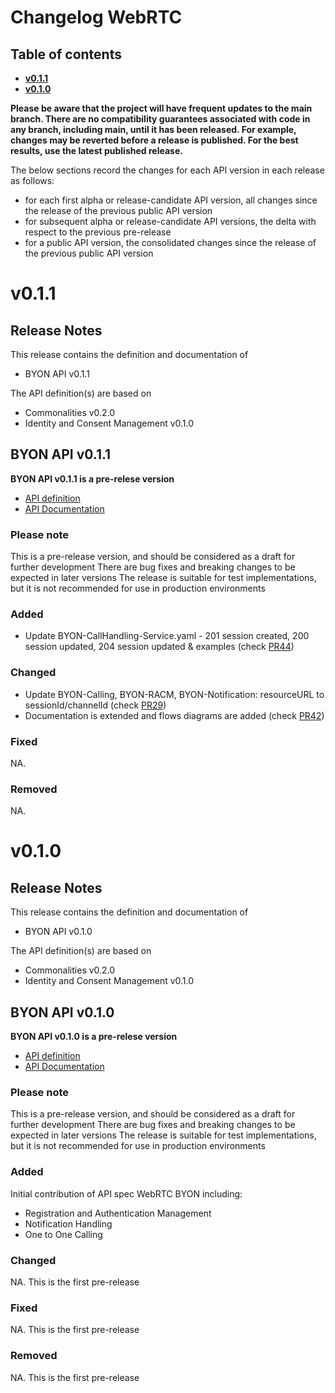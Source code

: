 # Changelog WebRTC


## Table of contents

- **[v0.1.1](#v011)**
- **[v0.1.0](#v010)**

**Please be aware that the project will have frequent updates to the main branch. There are no compatibility guarantees associated with code in any branch, including main, until it has been released. For example, changes may be reverted before a release is published. For the best results, use the latest published release.**

The below sections record the changes for each API version in each release as follows:

* for each first alpha or release-candidate API version, all changes since the release of the previous public API version
* for subsequent alpha or release-candidate API versions, the delta with respect to the previous pre-release
* for a public API version, the consolidated changes since the release of the previous public API version

# v0.1.1

## Release Notes

This release contains the definition and documentation of
* BYON API v0.1.1
<!--* API-name2 vx.y.z - unchanged-->
<!--In case the repository (and hence its release) contains multiple APIs, list them all here. Also mention if an API in the repository is unchanged. Note: There shall be no "wip" API version in the repository at the time of release.-->

<!--For any API version, if known, and for public API versions, include the references to the related Commonalities and ICM versions as follows:-->
The API definition(s) are based on
* Commonalities v0.2.0
* Identity and Consent Management v0.1.0

<!--In case the repository contains multiple APIs, for each API version that changed in this release, create additional sections by copying and filling the below template (level 2 and 3 sections), replacing the API-name and API-version-x.y.z with actual API name and version.-->

## BYON API v0.1.1

**BYON API v0.1.1 is a pre-relese version**

- [API definition](https://github.com/camaraproject/WebRTC/tree/v0.1.1/code/API_definitions) 
- [API Documentation](https://github.com/camaraproject/WebRTC/blob/v0.1.1/documentation/API_documentation/webrtc%20voice%20api.md)

### Please note
This is a pre-release version, and should be considered as a draft for further development
There are bug fixes and breaking changes to be expected in later versions
The release is suitable for test implementations, but it is not recommended for use in production environments

### Added
- Update BYON-CallHandling-Service.yaml - 201 session created, 200 session updated, 204 session updated & examples (check [PR44](https://github.com/camaraproject/WebRTC/pull/44))

### Changed
- Update BYON-Calling, BYON-RACM, BYON-Notification: resourceURL to sessionId/channelId (check [PR29](https://github.com/camaraproject/WebRTC/pull/29))
- Documentation is extended and flows diagrams are added (check [PR42](https://github.com/camaraproject/WebRTC/pull/42))

### Fixed
NA.

### Removed
NA.

# v0.1.0

## Release Notes

This release contains the definition and documentation of
* BYON API v0.1.0
<!--* API-name2 vx.y.z - unchanged-->
<!--In case the repository (and hence its release) contains multiple APIs, list them all here. Also mention if an API in the repository is unchanged. Note: There shall be no "wip" API version in the repository at the time of release.-->

<!--For any API version, if known, and for public API versions, include the references to the related Commonalities and ICM versions as follows:-->
The API definition(s) are based on
* Commonalities v0.2.0
* Identity and Consent Management v0.1.0

<!--In case the repository contains multiple APIs, for each API version that changed in this release, create additional sections by copying and filling the below template (level 2 and 3 sections), replacing the API-name and API-version-x.y.z with actual API name and version.-->

## BYON API v0.1.0

**BYON API v0.1.0 is a pre-relese version**

- [API definition](https://github.com/camaraproject/WebRTC/tree/v0.1.0/code/API_definitions) 
- [API Documentation](https://github.com/camaraproject/WebRTC/blob/v0.1.0/documentation/API_documentation/webrtc%20voice%20api.md)

### Please note
This is a pre-release version, and should be considered as a draft for further development
There are bug fixes and breaking changes to be expected in later versions
The release is suitable for test implementations, but it is not recommended for use in production environments

### Added
Initial contribution of API spec WebRTC BYON including:

- Registration and Authentication Management
- Notification Handling
- One to One Calling

### Changed
NA. This is the first pre-release

### Fixed
NA. This is the first pre-release

### Removed
NA. This is the first pre-release
